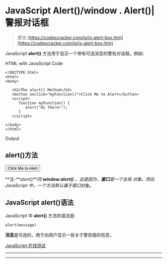 # JavaScript Alert()/window . Alert()|警报对话框

> 原文:[https://codescracker.com/js/js-alert-box.htm](https://codescracker.com/js/js-alert-box.htm)

JavaScript **alert()** 方法用于显示一个带有可选消息的警告对话框。例如:

HTML with JavaScript Code

```
<!DOCTYPE html>
<html>
<body>

   <h2>The alert() Method</h2>
   <button onclick="myFunction()">Click Me to Alert</button>
   <script>
      function myFunction() {
         alert("Hi there!");
      }
   </script>

</body>
</html>
```

Output

## alert()方法

<button onclick="myFunction()">Click Me to Alert</button> 

**注-****alert()**同 **window.alert()** 。这是因为，**窗口**是一个全局 对象。而在 JavaScript 中，一个方法默认属于*窗口*对象。

## JavaScript alert()语法

JavaScript 中 **alert()** 方法的语法是:

```
alert(message)
```

**消息**是可选的，用于向用户显示一些关于警告框的信息。

[JavaScript 在线测试](/exam/showtest.php?subid=6)

* * *

* * *